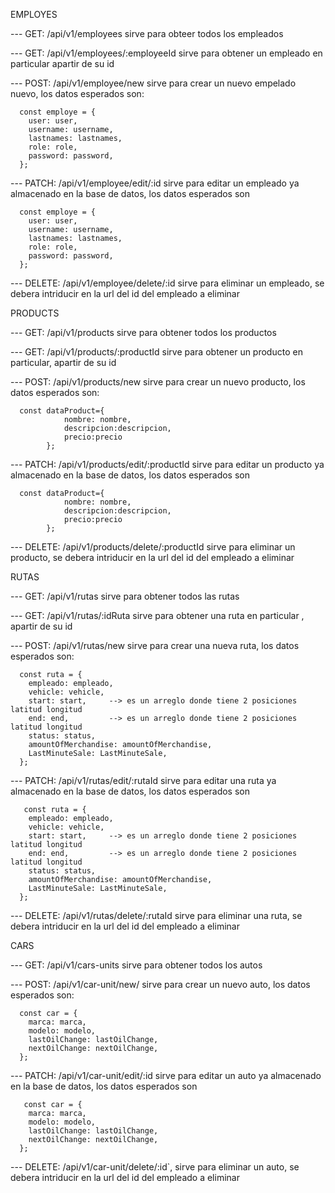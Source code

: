 EMPLOYES

  --- GET: /api/v1/employees
      sirve para obteer todos los empleados

  --- GET: /api/v1/employees/:employeeId
      sirve para obtener un empleado en particular apartir de su id

  --- POST: /api/v1/employee/new
      sirve para crear un nuevo empelado nuevo, los datos esperados son:

      const employe = {
        user: user,
        username: username,
        lastnames: lastnames,
        role: role,
        password: password,
      };
      
--- PATCH: /api/v1/employee/edit/:id
      sirve para editar un empleado ya almacenado en la base de datos, los datos esperados son 
      
      const employe = {
        user: user,
        username: username,
        lastnames: lastnames,
        role: role,
        password: password,
      };

--- DELETE: /api/v1/employee/delete/:id
     sirve para eliminar un empleado, se debera intriducir en la url del id del empleado a eliminar


PRODUCTS

  --- GET: /api/v1/products
      sirve para obtener todos los productos

  --- GET: /api/v1/products/:productId
      sirve para obtener un producto en particular, apartir de su id

  --- POST: /api/v1/products/new
      sirve para crear un nuevo producto, los datos esperados son:

      const dataProduct={
                nombre: nombre,
                descripcion:descripcion,
                precio:precio
            };
      
--- PATCH: /api/v1/products/edit/:productId
      sirve para editar un producto ya almacenado en la base de datos, los datos esperados son 
      
      const dataProduct={
                nombre: nombre,
                descripcion:descripcion,
                precio:precio
            };
            

--- DELETE: /api/v1/products/delete/:productId
     sirve para eliminar un producto, se debera intriducir en la url del id del empleado a eliminar


RUTAS

  --- GET: /api/v1/rutas
      sirve para obtener todos las rutas

  --- GET: /api/v1/rutas/:idRuta
      sirve para obtener una ruta en particular , apartir de su id

  --- POST: /api/v1/rutas/new
      sirve para crear una nueva ruta, los datos esperados son:

      const ruta = {
        empleado: empleado,
        vehicle: vehicle,
        start: start,     --> es un arreglo donde tiene 2 posiciones latitud longitud
        end: end,         --> es un arreglo donde tiene 2 posiciones latitud longitud
        status: status,
        amountOfMerchandise: amountOfMerchandise,
        LastMinuteSale: LastMinuteSale,
      };
      
--- PATCH: /api/v1/rutas/edit/:rutaId
      sirve para editar una ruta ya almacenado en la base de datos, los datos esperados son 
      
       const ruta = {
        empleado: empleado,
        vehicle: vehicle,
        start: start,     --> es un arreglo donde tiene 2 posiciones latitud longitud
        end: end,         --> es un arreglo donde tiene 2 posiciones latitud longitud
        status: status,
        amountOfMerchandise: amountOfMerchandise,
        LastMinuteSale: LastMinuteSale,
      };

--- DELETE: /api/v1/rutas/delete/:rutaId
     sirve para eliminar una ruta, se debera intriducir en la url del id del empleado a eliminar



CARS

  --- GET: /api/v1/cars-units
      sirve para obtener todos los autos

  --- POST: /api/v1/car-unit/new/
      sirve para crear un nuevo auto, los datos esperados son:

      const car = {
        marca: marca,
        modelo: modelo,
        lastOilChange: lastOilChange,
        nextOilChange: nextOilChange,
      };
      
--- PATCH: /api/v1/car-unit/edit/:id
      sirve para editar un auto ya almacenado en la base de datos, los datos esperados son 
      
       const car = {
        marca: marca,
        modelo: modelo,
        lastOilChange: lastOilChange,
        nextOilChange: nextOilChange,
      };

--- DELETE: /api/v1/car-unit/delete/:id`,
     sirve para eliminar un auto, se debera intriducir en la url del id del empleado a eliminar



     

      

  
  
